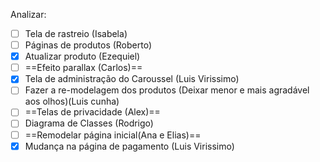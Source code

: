 Analizar:
- [ ] Tela de rastreio (Isabela)
- [ ] Páginas de produtos (Roberto)
- [x] Atualizar produto (Ezequiel)
- [ ] ==Efeito parallax (Carlos)==
- [x] Tela de administração do Caroussel (Luis Virissimo)
- [ ] Fazer a re-modelagem dos produtos (Deixar menor e mais agradável aos olhos)(Luis cunha)
- [ ] ==Telas de privacidade (Alex)==
- [ ] Diagrama de Classes (Rodrigo)
- [ ] ==Remodelar página inicial(Ana e Elias)==
- [x] Mudança na página de pagamento (Luis Virissimo)